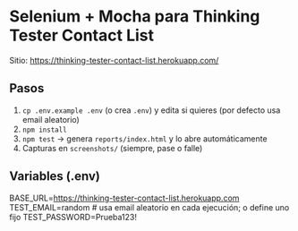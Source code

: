 # Selenium + Mocha para Thinking Tester Contact List

Sitio: https://thinking-tester-contact-list.herokuapp.com/

## Pasos
1) `cp .env.example .env` (o crea `.env`) y edita si quieres (por defecto usa email aleatorio)
2) `npm install`
3) `npm test` → genera `reports/index.html` y lo abre automáticamente
4) Capturas en `screenshots/` (siempre, pase o falle)

## Variables (.env)
BASE_URL=https://thinking-tester-contact-list.herokuapp.com
TEST_EMAIL=random        # usa email aleatorio en cada ejecución; o define uno fijo
TEST_PASSWORD=Prueba123!
